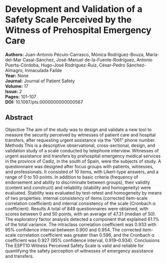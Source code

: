 # Development and Validation of a Safety Scale Perceived by the Witness of Prehospital Emergency Care

**Authors:** Juan-Antonio Péculo-Carrasco, Mónica Rodríguez-Bouza, María-del-Mar Casal-Sánchez, José-Manuel de-la-Fuente-Rodríguez, Antonio Puerta-Córdoba, Hugo-José Rodríguez-Ruiz, César-Pedro Sánchez-Almagro, Inmaculada Failde  
**Year:** None  
**Journal:** Journal of Patient Safety  
**Volume:** 17  
**Issue:** 2  
**Pages:** 101-107  
**DOI:** 10.1097/pts.0000000000000567  

## Abstract
Objective            The aim of the study was to design and validate a new tool to measure the security perceived by witnesses of patient care and hospital transfers, after requesting urgent assistance via the “061” phone number.                                Methods            This is a descriptive observational, cross-sectional, design, and validation study of a scale conducted by telephone interview. Witnesses of urgent assistance and transfers by prehospital emergency medical services in the province of Cadiz, in the south of Spain, were the subjects of study. A questionnaire was designed after focus groups with patients, witnesses, and professionals. It consisted of 10 items, with Likert-type answers, and a range of 0 to 50 points. In addition to basic criteria (frequency of endorsement and ability to discriminate between groups), their validity (content and construct) and reliability (stability and homogeneity) were evaluated. Stability was evaluated by test-retest and homogeneity by means of two properties: internal consistency of items (corrected item-scale correlation coefficient) and internal consistency of the scale (Cronbach α coefficient).                                Results            A total of 849 questionnaires were obtained, with scores between 0 and 50 points, with an average of 47.31 (median of 50). The exploratory factor analysis detected a component that explained 61.1% of the total variance. The intraclass correlation coefficient was 0.933 with 95% confidence interval between 0.900 and 0.954. The corrected item-scale correlation coefficient was greater than 0.596, and the Cronbach α coefficient was 0.927 (95% confidence interval, 0.919–0.934).                                Conclusions            The ESPT10 Witness Perceived Safety Scale is valid and reliable for quantifying the safety perception of witnesses of emergency assistance and transfers.

